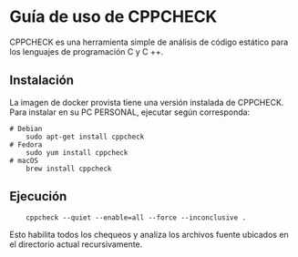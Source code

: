 # Guía de uso de CPPCHECK

CPPCHECK es una herramienta simple de análisis de código estático para los lenguajes de programación C y C ++.

## Instalación
La imagen de docker provista tiene una versión instalada de CPPCHECK. Para instalar en su PC PERSONAL, ejecutar según corresponda:

```
# Debian
    sudo apt-get install cppcheck
# Fedora
    sudo yum install cppcheck
# macOS
    brew install cppcheck
```

## Ejecución 
```
    cppcheck --quiet --enable=all --force --inconclusive .
```
Esto habilita todos los chequeos y analiza los archivos fuente ubicados en el directorio actual recursivamente.


